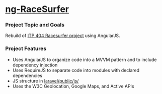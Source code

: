 # [ng-RaceSurfer](http://ng-racesurfer.aws.af.cm/)

### Project Topic and Goals
Rebuild of [ITP 404 Racesurfer project](https://github.com/hermantran/ITP404-Final-Project) using AngularJS.

### Project Features
* Uses AngularJS to organize code into a MVVM pattern and to include dependency injection
* Uses RequireJS to separate code into modules with declared dependencies 
* JS structure in [laravel/public/js/](https://github.com/hermantran/ng-racesurfer/tree/master/laravel/public/js)
* Uses the W3C Geolocation, Google Maps, and Active APIs